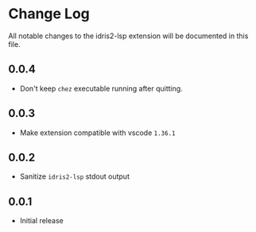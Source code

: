 # Change Log

All notable changes to the idris2-lsp extension will be documented in this file.

## 0.0.4

- Don't keep `chez` executable running after quitting.

## 0.0.3

- Make extension compatible with vscode `1.36.1`

## 0.0.2

- Sanitize `idris2-lsp` stdout output

## 0.0.1 

- Initial release
